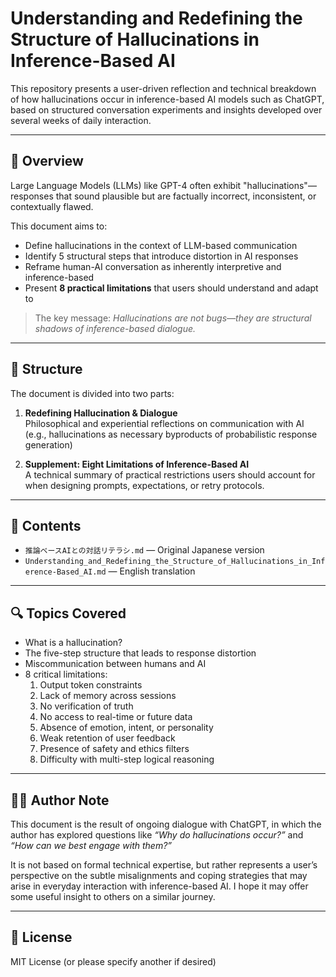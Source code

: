# Understanding and Redefining the Structure of Hallucinations in Inference-Based AI

This repository presents a user-driven reflection and technical breakdown of how hallucinations occur in inference-based AI models such as ChatGPT, based on structured conversation experiments and insights developed over several weeks of daily interaction.

---

## 📘 Overview

Large Language Models (LLMs) like GPT-4 often exhibit "hallucinations"—responses that sound plausible but are factually incorrect, inconsistent, or contextually flawed.

This document aims to:

- Define hallucinations in the context of LLM-based communication
- Identify 5 structural steps that introduce distortion in AI responses
- Reframe human-AI conversation as inherently interpretive and inference-based
- Present **8 practical limitations** that users should understand and adapt to

> The key message: *Hallucinations are not bugs—they are structural shadows of inference-based dialogue.*

---

## 🧭 Structure

The document is divided into two parts:

1. **Redefining Hallucination & Dialogue**  
   Philosophical and experiential reflections on communication with AI  
   (e.g., hallucinations as necessary byproducts of probabilistic response generation)

2. **Supplement: Eight Limitations of Inference-Based AI**  
   A technical summary of practical restrictions users should account for when designing prompts, expectations, or retry protocols.

---

## 📂 Contents

- `推論ベースAIとの対話リテラシ.md` — Original Japanese version
- `Understanding_and_Redefining_the_Structure_of_Hallucinations_in_Inference-Based_AI.md` — English translation

---

## 🔍 Topics Covered

- What is a hallucination?
- The five-step structure that leads to response distortion
- Miscommunication between humans and AI
- 8 critical limitations:
  1. Output token constraints
  2. Lack of memory across sessions
  3. No verification of truth
  4. No access to real-time or future data
  5. Absence of emotion, intent, or personality
  6. Weak retention of user feedback
  7. Presence of safety and ethics filters
  8. Difficulty with multi-step logical reasoning

---

## 🧑‍💻 Author Note

This document is the result of ongoing dialogue with ChatGPT, in which the author has explored questions like *“Why do hallucinations occur?”* and *“How can we best engage with them?”*

It is not based on formal technical expertise, but rather represents a user’s perspective on the subtle misalignments and coping strategies that may arise in everyday interaction with inference-based AI. I hope it may offer some useful insight to others on a similar journey.

---

## 📜 License

MIT License (or please specify another if desired)
